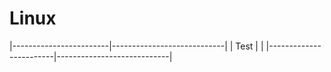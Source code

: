 # Linux
|------------------------|----------------------------|
|          Test          |                            |
|------------------------|----------------------------|
